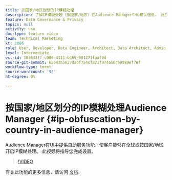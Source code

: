 ```yaml
---
title: 按国家/地区划分的IP模糊处理
description: 了解IP模糊处理（按国家/地区）在Audience Manager中的相关信息。 此应用程序在UI中提供自助服务功能，使客户能够在全球或按国家/地区开启IP模糊处理。 此视频将指导您完成设置。
feature: Data Governance & Privacy
topics: null
activity: use
doc-type: feature video
team: Technical Marketing
kt: 2866
role: User, Developer, Data Engineer, Architect, Data Architect, Admin, Leader
level: Intermediate
exl-id: 103643ff-c006-4111-b469-901271faaf9d
source-git-commit: 62b43b5627dabf754cf821f974a56c60989ef7ef
workflow-type: tm+mt
source-wordcount: '92'
ht-degree: 0%

---
```


# 按国家/地区划分的IP模糊处理Audience Manager {#ip-obfuscation-by-country-in-audience-manager}

Audience Manager在UI中提供自助服务功能，使客户能够在全球或按国家/地区开启IP模糊处理。 此视频将指导您完成设置。

>[!VIDEO](https://video.tv.adobe.com/v/27218/?quality=9)

有关此功能的更多信息，请访问 [文档](https://experiencecloud.adobe.com/resources/help/en_US/aam/ip-obfuscation.html).
